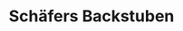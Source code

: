 ---
title: "Schäfers Backstuben"
url: /herborn/schaefers-backstuben-konrad-adenauer-strasse/
shop: Bäckerei
---